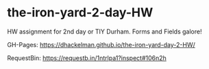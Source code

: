 # the-iron-yard-2-day-HW
HW assignment for 2nd day or TIY Durham. 
Forms and Fields galore! 

GH-Pages: 
https://dhackelman.github.io/the-iron-yard-day-2-HW/

RequestBin: 
https://requestb.in/1ntrlpa1?inspect#106n2h
